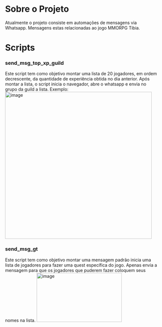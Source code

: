 <h1>Sobre o Projeto</h1>

Atualmente o projeto consiste em automações de mensagens via Whatsapp. Mensagens estas relacionadas ao jogo MMORPG Tibia.

<h1>Scripts</h1>

<h3>send_msg_top_xp_guild</h3>

Este script tem como objetivo montar uma lista de 20 jogadores, em ordem decrescente, da quantidade de experiência obtida no dia anterior. Após montar a lista, o script inicia o navegador, abre o whatsapp e envia no grupo da guild a lista.
Exemplo:
<img width="479" height="479" alt="image" src="https://github.com/user-attachments/assets/14dcade5-fd12-4d76-932b-164fe5878b35" />

<h3>send_msg_gt</h3>
Este script tem como objetivo montar uma mensagem padrão inicia uma lista de jogadores para fazer uma quest específica do jogo. Apenas envia a mensagem para que os jogadores que puderem fazer coloquem seus nomes na lista.
<img width="278" height="160" alt="image" src="https://github.com/user-attachments/assets/b49e1e07-cc05-45a6-8645-3418b56d9122" />
